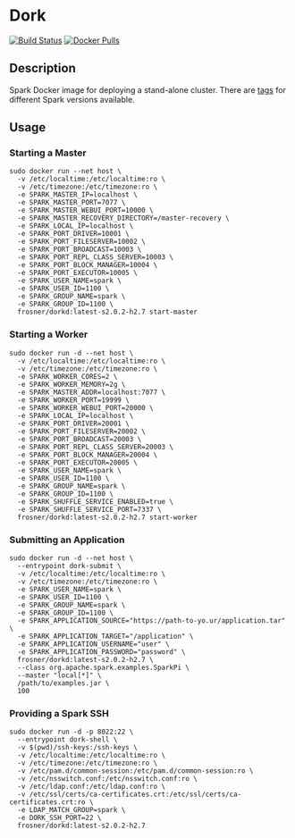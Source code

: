 # Dork

[![Build Status](https://travis-ci.org/FRosner/dork.svg?branch=master)](https://travis-ci.org/FRosner/dork)
[![Docker Pulls](https://img.shields.io/docker/pulls/frosner/dorkd.svg?maxAge=2592000)](https://hub.docker.com/r/frosner/dorkd/)

## Description

Spark Docker image for deploying a stand-alone cluster.
There are [tags](https://hub.docker.com/r/frosner/dorkd/tags/) for different Spark versions available.

## Usage

### Starting a Master

```
sudo docker run --net host \
  -v /etc/localtime:/etc/localtime:ro \
  -v /etc/timezone:/etc/timezone:ro \
  -e SPARK_MASTER_IP=localhost \
  -e SPARK_MASTER_PORT=7077 \
  -e SPARK_MASTER_WEBUI_PORT=10000 \
  -e SPARK_MASTER_RECOVERY_DIRECTORY=/master-recovery \
  -e SPARK_LOCAL_IP=localhost \
  -e SPARK_PORT_DRIVER=10001 \
  -e SPARK_PORT_FILESERVER=10002 \
  -e SPARK_PORT_BROADCAST=10003 \
  -e SPARK_PORT_REPL_CLASS_SERVER=10003 \
  -e SPARK_PORT_BLOCK_MANAGER=10004 \
  -e SPARK_PORT_EXECUTOR=10005 \
  -e SPARK_USER_NAME=spark \
  -e SPARK_USER_ID=1100 \
  -e SPARK_GROUP_NAME=spark \
  -e SPARK_GROUP_ID=1100 \
  frosner/dorkd:latest-s2.0.2-h2.7 start-master
```

### Starting a Worker

```
sudo docker run -d --net host \
  -v /etc/localtime:/etc/localtime:ro \
  -v /etc/timezone:/etc/timezone:ro \
  -e SPARK_WORKER_CORES=2 \
  -e SPARK_WORKER_MEMORY=2g \
  -e SPARK_MASTER_ADDR=localhost:7077 \
  -e SPARK_WORKER_PORT=19999 \
  -e SPARK_WORKER_WEBUI_PORT=20000 \
  -e SPARK_LOCAL_IP=localhost \
  -e SPARK_PORT_DRIVER=20001 \
  -e SPARK_PORT_FILESERVER=20002 \
  -e SPARK_PORT_BROADCAST=20003 \
  -e SPARK_PORT_REPL_CLASS_SERVER=20003 \
  -e SPARK_PORT_BLOCK_MANAGER=20004 \
  -e SPARK_PORT_EXECUTOR=20005 \
  -e SPARK_USER_NAME=spark \
  -e SPARK_USER_ID=1100 \
  -e SPARK_GROUP_NAME=spark \
  -e SPARK_GROUP_ID=1100 \
  -e SPARK_SHUFFLE_SERVICE_ENABLED=true \
  -e SPARK_SHUFFLE_SERVICE_PORT=7337 \
  frosner/dorkd:latest-s2.0.2-h2.7 start-worker
```

### Submitting an Application

```
sudo docker run -d --net host \
  --entrypoint dork-submit \
  -v /etc/localtime:/etc/localtime:ro \
  -v /etc/timezone:/etc/timezone:ro \
  -e SPARK_USER_NAME=spark \
  -e SPARK_USER_ID=1100 \
  -e SPARK_GROUP_NAME=spark \
  -e SPARK_GROUP_ID=1100 \
  -e SPARK_APPLICATION_SOURCE="https://path-to-yo.ur/application.tar" \
  -e SPARK_APPLICATION_TARGET="/application" \
  -e SPARK_APPLICATION_USERNAME="user" \
  -e SPARK_APPLICATION_PASSWORD="password" \
  frosner/dorkd:latest-s2.0.2-h2.7 \
  --class org.apache.spark.examples.SparkPi \
  --master "local[*]" \
  /path/to/examples.jar \
  100
```

### Providing a Spark SSH

```
sudo docker run -d -p 8022:22 \
  --entrypoint dork-shell \
  -v $(pwd)/ssh-keys:/ssh-keys \
  -v /etc/localtime:/etc/localtime:ro \
  -v /etc/timezone:/etc/timezone:ro \
  -v /etc/pam.d/common-session:/etc/pam.d/common-session:ro \
  -v /etc/nsswitch.conf:/etc/nsswitch.conf:ro \
  -v /etc/ldap.conf:/etc/ldap.conf:ro \
  -v /etc/ssl/certs/ca-certificates.crt:/etc/ssl/certs/ca-certificates.crt:ro \
  -e LDAP_MATCH_GROUP=spark \
  -e DORK_SSH_PORT=22 \
  frosner/dorkd:latest-s2.0.2-h2.7
```
